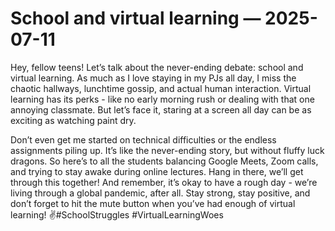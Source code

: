 # School and virtual learning — 2025-07-11

Hey, fellow teens! Let’s talk about the never-ending debate: school and virtual learning. As much as I love staying in my PJs all day, I miss the chaotic hallways, lunchtime gossip, and actual human interaction. Virtual learning has its perks - like no early morning rush or dealing with that one annoying classmate. But let’s face it, staring at a screen all day can be as exciting as watching paint dry.

Don’t even get me started on technical difficulties or the endless assignments piling up. It’s like the never-ending story, but without fluffy luck dragons. So here’s to all the students balancing Google Meets, Zoom calls, and trying to stay awake during online lectures. Hang in there, we’ll get through this together! And remember, it’s okay to have a rough day - we’re living through a global pandemic, after all. Stay strong, stay positive, and don’t forget to hit the mute button when you’ve had enough of virtual learning! ✌️#SchoolStruggles #VirtualLearningWoes